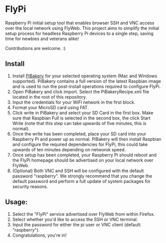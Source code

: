 # FlyPi

Raspberry Pi initial setup tool that enables browser SSH and VNC access over the local network using FlyWeb. This project aims to simplify the initial setup process for headless Raspberry Pi devices to a single step, saving time for newbies and veterans alike!

Contributions are welcome. :)

Install
-------

1. Install [PiBakery](http://www.pibakery.org/download.html) for your selected operating system (Mac and Windows supported). PiBakery contains a full version of the latest Raspbian image and is used to run the post-install operations required to configure FlyPi.
2. Open PiBakery and click import. Select the PiBakeryRecipe.xml file located in the root of this repository.
3. Input the credentials for your WiFi network in the first block.
3. Format your MicroSD card using FAT.
4. Click write in PiBakery and select your SD Card in the first box. Make sure that Raspbian Full is selected in the second box, the click Start Write (note that this step can take upwards of five minutes, this is normal).
5. Once the write has been completed, place your SD card into your Raspberry Pi and power up as normal. PiBakery will then install Raspbian and configure the required dependencies for FlyPi, this could take upwards of ten minutes depending on networok speed.
6. Once setup has been completed, your Raspberry Pi should reboot and the FlyPi homepage should be advertised on your local network over FlyWeb.
7. (Optional) Both VNC and SSH will be configured with the default password "raspberry". We strongly recommend that you change the default password and perform a full update of system packages for security reasons.

Usage:
-------

1. Select the "FlyPi" service advertised over FlyWeb from within Firefox.
2. Select whether you'd like to access the SSH or VNC terminal.
3. Input the password for either the pi user or VNC client (default: "raspberry").
4. Congratulations, you're in!

